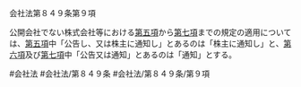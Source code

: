 会社法第８４９条第９項

公開会社でない株式会社等における[第五項](会社法＿＿＿＿第８４９条第５項)から[第七項](会社法＿＿＿＿第８４９条第７項)までの規定の適用については、[第五項](会社法＿＿＿＿第８４９条第５項)中「公告し、又は株主に通知し」とあるのは「株主に通知し」と、[第六項](会社法＿＿＿＿第８４９条第６項)及び[第七項](会社法＿＿＿＿第８４９条第７項)中「公告又は通知」とあるのは「通知」とする。

#会社法
#会社法/第８４９条
#会社法/第８４９条/第９項
